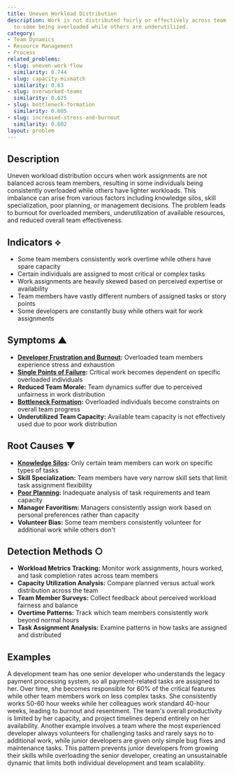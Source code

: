 ```yaml
---
title: Uneven Workload Distribution
description: Work is not distributed fairly or effectively across team members, leading
  to some being overloaded while others are underutilized.
category:
- Team Dynamics
- Resource Management
- Process
related_problems:
- slug: uneven-work-flow
  similarity: 0.744
- slug: capacity-mismatch
  similarity: 0.63
- slug: overworked-teams
  similarity: 0.625
- slug: bottleneck-formation
  similarity: 0.605
- slug: increased-stress-and-burnout
  similarity: 0.602
layout: problem
---
```


## Description

Uneven workload distribution occurs when work assignments are not balanced across team members, resulting in some individuals being consistently overloaded while others have lighter workloads. This imbalance can arise from various factors including knowledge silos, skill specialization, poor planning, or management decisions. The problem leads to burnout for overloaded members, underutilization of available resources, and reduced overall team effectiveness.

## Indicators ⟡

- Some team members consistently work overtime while others have spare capacity
- Certain individuals are assigned to most critical or complex tasks
- Work assignments are heavily skewed based on perceived expertise or availability
- Team members have vastly different numbers of assigned tasks or story points
- Some developers are constantly busy while others wait for work assignments

## Symptoms ▲

- **[Developer Frustration and Burnout](developer-frustration-and-burnout.md):** Overloaded team members experience stress and exhaustion
- **[Single Points of Failure](single-points-of-failure.md):** Critical work becomes dependent on specific overloaded individuals
- **Reduced Team Morale:** Team dynamics suffer due to perceived unfairness in work distribution
- **[Bottleneck Formation](bottleneck-formation.md):** Overloaded individuals become constraints on overall team progress
- **Underutilized Team Capacity:** Available team capacity is not effectively used due to poor work distribution

## Root Causes ▼

- **[Knowledge Silos](knowledge-silos.md):** Only certain team members can work on specific types of tasks
- **Skill Specialization:** Team members have very narrow skill sets that limit task assignment flexibility
- **[Poor Planning](poor-planning.md):** Inadequate analysis of task requirements and team capacity
- **Manager Favoritism:** Managers consistently assign work based on personal preferences rather than capacity
- **Volunteer Bias:** Some team members consistently volunteer for additional work while others don't

## Detection Methods ○

- **Workload Metrics Tracking:** Monitor work assignments, hours worked, and task completion rates across team members
- **Capacity Utilization Analysis:** Compare planned versus actual work distribution across the team
- **Team Member Surveys:** Collect feedback about perceived workload fairness and balance
- **Overtime Patterns:** Track which team members consistently work beyond normal hours
- **Task Assignment Analysis:** Examine patterns in how tasks are assigned and distributed

## Examples

A development team has one senior developer who understands the legacy payment processing system, so all payment-related tasks are assigned to her. Over time, she becomes responsible for 60% of the critical features while other team members work on less complex tasks. She consistently works 50-60 hour weeks while her colleagues work standard 40-hour weeks, leading to burnout and resentment. The team's overall productivity is limited by her capacity, and project timelines depend entirely on her availability. Another example involves a team where the most experienced developer always volunteers for challenging tasks and rarely says no to additional work, while junior developers are given only simple bug fixes and maintenance tasks. This pattern prevents junior developers from growing their skills while overloading the senior developer, creating an unsustainable dynamic that limits both individual development and team scalability.